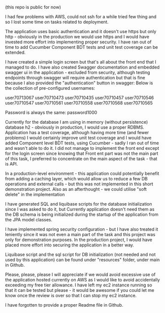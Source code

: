 (this repo is public for now)

I had few problems with AWS, could not ssh for a while tried few thing and so I lost some time on tasks related to deployment.

The application uses basic authentication and it doesn't use https but only http - obviously in the production we would use https and I would have invested more effort into implementing proper security. I have ran out of time to add Cucumber Component BDT tests and unit test coverage can be extended.

I have created a simple login screen but that's all about the front end that I managed to do. I have also created Swagger documentation and embedded swagger ui in the application - excluded from security, although testing endpoints through swagger will require authentication but that is fine because I also provided the "authentication" button in swagger: Below is the collection of pre-configured usernames:

user70713067
user70710473
user70710435
user70710457
user70710546
user70710547
user70710561
user70710558
user70710568
user70710565

Password is always the same: password1000

Currently for the database I am using in memory (without persistence) database h2 - obviously in production, I would use a proper RDBMS. Application has a test coverage, although having more time (and fewer problems) I would certainly improve unit test coverage and I would have added Component level BDT tests, using Cucumber - sadly I ran out of time and wasn't able to do it. I did not manage to implement the front end except for the login screen since knowing that Front ent part was not the main part of this task, I preferred to concentrate on the main aspect of the task - that is API.

In a production-level environment - this application could potentially benefit from adding a caching layer, which would allow us to reduce a few DB operations and external calls - but this was not implemented in this short demonstration project. Also as an afterthought - we could utilise "soft delete" in the implementation

I have generated SQL and liquibase scripts for the database initialization since I was asked to do it, but Currently application doesn't need them as the DB schema is being initialized during the startup of the application from the JPA model classes.

I have implemented spring security configuration - but I have also treated it leniently since it was not even a main part of the task and this project was only for demonstration purposes. In the production project, I would have placed more effort into securing the application in a better way.

Liquibase script and the sql script for DB initialization (not needed and not used by this application) can be found under "resources" folder, under main in Github.

Please, please, please I will appreciate if we would avoid excessive use of the application hosted currently on AWS as I would like to avoid accidentally exceeding my free tier allowance. I have left my ec2 instance running so that it can be tested but please - it would be awesome if you could let me know once the review is over so that I can stop my ec2 instance.

I have forgotten to provide a proper Readme file in Github.
